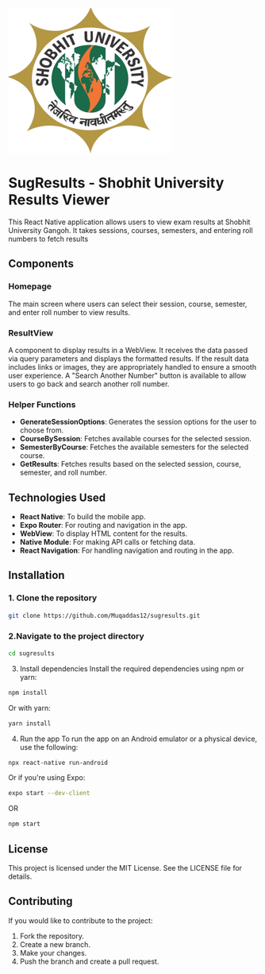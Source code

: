 

![App Screenshot](./assets/logo.png)

# SugResults - Shobhit University Results Viewer

This React Native application allows users to view exam results at Shobhit University Gangoh. It takes  sessions, courses, semesters, and entering roll numbers to fetch results

## Components

### Homepage
The main screen where users can select their session, course, semester, and enter roll number to view results.

### ResultView
A component to display results in a WebView. It receives the data passed via query parameters and displays the formatted results. If the result data includes links or images, they are appropriately handled to ensure a smooth user experience. A "Search Another Number" button is available to allow users to go back and search another roll number.

### Helper Functions
- **GenerateSessionOptions**: Generates the session options for the user to choose from.
- **CourseBySession**: Fetches available courses for the selected session.
- **SemesterByCourse**: Fetches the available semesters for the selected course.
- **GetResults**: Fetches results based on the selected session, course, semester, and roll number.

## Technologies Used

- **React Native**: To build the mobile app.
- **Expo Router**: For routing and navigation in the app.
- **WebView**: To display HTML content for the results.
- **Native Module**: For making API calls or fetching data.
- **React Navigation**: For handling navigation and routing in the app.

## Installation

### 1. Clone the repository

```bash
git clone https://github.com/Muqaddas12/sugresults.git
```
### 2.Navigate to the project directory
```` bash
cd sugresults
````
3. Install dependencies
Install the required dependencies using npm or yarn:
```` bash
npm install
````
Or with yarn:
````bash
yarn install
````
4. Run the app
To run the app on an Android emulator or a physical device, use the following:
```` bash
npx react-native run-android
````
Or if you're using Expo:
```` bash
expo start --dev-client
````
OR
```` bash
npm start
````

## License

This project is licensed under the MIT License. See the LICENSE file for details.

## Contributing

If you would like to contribute to the project:

1. Fork the repository.
2. Create a new branch.
3. Make your changes.
4. Push the branch and create a pull request.


